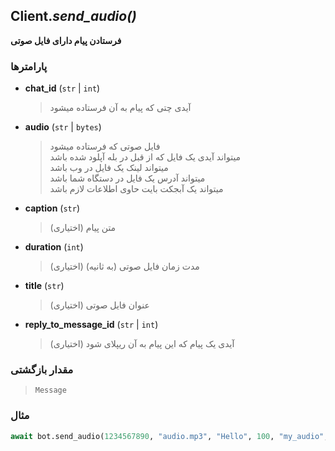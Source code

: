 ## Client.*send_audio()*

**فرستادن پیام دارای فایل صوتی**

### پارامترها

- **chat_id** (`str` | `int`)
    > آیدی چتی که پیام به آن فرستاده میشود

- **audio** (`str` | `bytes`)
    > فایل صوتی که فرستاده میشود</br>میتواند آیدی یک فایل که از قبل در بله آپلود شده باشد</br>میتواند لینک یک فایل در وب باشد</br>میتواند آدرس یک فایل در دستگاه شما باشد</br>میتواند یک آبجکت بایت حاوی اطلاعات لازم باشد

- **caption** (`str`)
    > (اختیاری) متن پیام

- **duration** (`int`)
    > (اختیاری) مدت زمان فایل صوتی (به ثانیه)

- **title** (`str`)
    > (اختیاری) عنوان فایل صوتی

- **reply_to_message_id** (`str` | `int`)
    > آیدی یک پیام که این پیام به آن ریپلای شود (اختیاری)

### مقدار بازگشتی

> `Message`

### مثال

```python
await bot.send_audio(1234567890, "audio.mp3", "Hello", 100, "my_audio", 123)
```